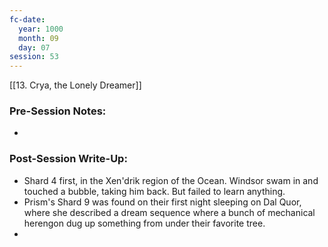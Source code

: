 ```yaml
---
fc-date:
  year: 1000
  month: 09
  day: 07
session: 53
---
```

[[13. Crya, the Lonely Dreamer]]

### Pre-Session Notes:
* 


### Post-Session Write-Up:

- Shard 4 first, in the Xen'drik region of the Ocean. Windsor swam in and touched a bubble, taking him back. But failed to learn anything.
- Prism's Shard 9 was found on their first night sleeping on Dal Quor, where she described a dream sequence where a bunch of mechanical herengon dug up something from under their favorite tree.
- 